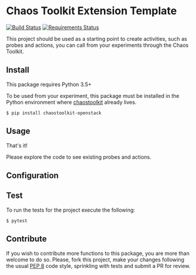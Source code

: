 # Chaos Toolkit Extension Template

[![Build Status](https://travis-ci.org/chaostoolkit/chaostoolkit-extension-template.svg?branch=master)](https://travis-ci.org/chaostoolkit/chaostoolkit-extension-template)
[![Requirements Status](https://requires.io/github/chaostoolkit/chaostoolkit-extension-template/requirements.svg?branch=master)](https://requires.io/github/chaostoolkit/chaostoolkit-extension-template/requirements/?branch=master)

This project should be used as a starting point to create activities, such as probes and actions, you can call from
your experiments through the Chaos Toolkit.

## Install

This package requires Python 3.5+

To be used from your experiment, this package must be installed in the Python
environment where [chaostoolkit][] already lives.

[chaostoolkit]: https://github.com/chaostoolkit/chaostoolkit

```
$ pip install chaostoolkit-openstack
```

## Usage

<Explain your probes and actions usage from the experiment.json here>

That's it!

Please explore the code to see existing probes and actions.

## Configuration

<Specify any extra configuration your extension relies on here>

## Test

To run the tests for the project execute the following:

```
$ pytest
```

## Contribute

If you wish to contribute more functions to this package, you are more than
welcome to do so. Please, fork this project, make your changes following the
usual [PEP 8][pep8] code style, sprinkling with tests and submit a PR for
review.

[pep8]: https://pycodestyle.readthedocs.io/en/latest/
